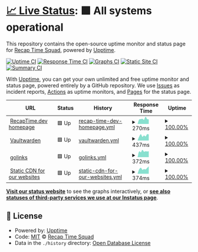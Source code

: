 # [📈 Live Status](https://status.recaptime.eu.org): <!--live status--> **🟩 All systems operational**

This repository contains the open-source uptime monitor and status page for [Recap Time Squad](https://recaptime.eu.org), powered by [Upptime](https://github.com/upptime/upptime).

[![Uptime CI](https://github.com/RecapTime/infra-monitoring/workflows/Uptime%20CI/badge.svg)](https://github.com/RecapTime/infra-monitoring/actions?query=workflow%3A%22Uptime+CI%22)
[![Response Time CI](https://github.com/RecapTime/infra-monitoring/workflows/Response%20Time%20CI/badge.svg)](https://github.com/RecapTime/infra-monitoring/actions?query=workflow%3A%22Response+Time+CI%22)
[![Graphs CI](https://github.com/RecapTime/infra-monitoring/workflows/Graphs%20CI/badge.svg)](https://github.com/RecapTime/infra-monitoring/actions?query=workflow%3A%22Graphs+CI%22)
[![Static Site CI](https://github.com/RecapTime/infra-monitoring/workflows/Static%20Site%20CI/badge.svg)](https://github.com/RecapTime/infra-monitoring/actions?query=workflow%3A%22Static+Site+CI%22)
[![Summary CI](https://github.com/RecapTime/infra-monitoring/workflows/Summary%20CI/badge.svg)](https://github.com/RecapTime/infra-monitoring/actions?query=workflow%3A%22Summary+CI%22)

With [Upptime](https://upptime.js.org), you can get your own unlimited and free uptime monitor and status page, powered entirely by a GitHub repository. We use [Issues](https://github.com/RecapTime/infra-monitoring/issues) as incident reports, [Actions](https://github.com/RecapTime/infra-monitoring/actions) as uptime monitors, and [Pages](https://status.recaptime.eu.org) for the status page.

<!--start: status pages-->
<!-- This summary is generated by Upptime (https://github.com/upptime/upptime) -->
<!-- Do not edit this manually, your changes will be overwritten -->
<!-- prettier-ignore -->
| URL | Status | History | Response Time | Uptime |
| --- | ------ | ------- | ------------- | ------ |
| <img alt="" src="https://icons.duckduckgo.com/ip3/recaptime.eu.org.ico" height="13"> [RecapTime.dev homepage](https://recaptime.eu.org) | 🟩 Up | [recap-time-dev-homepage.yml](https://github.com/recaptime-dev/infra-monitoring/commits/HEAD/history/recap-time-dev-homepage.yml) | <details><summary><img alt="Response time graph" src="./graphs/recap-time-dev-homepage/response-time-week.png" height="20"> 270ms</summary><br><a href="https://status.recaptime.eu.org/history/recap-time-dev-homepage"><img alt="Response time 252" src="https://img.shields.io/endpoint?url=https%3A%2F%2Fraw.githubusercontent.com%2Frecaptime-dev%2Finfra-monitoring%2FHEAD%2Fapi%2Frecap-time-dev-homepage%2Fresponse-time.json"></a><br><a href="https://status.recaptime.eu.org/history/recap-time-dev-homepage"><img alt="24-hour response time 263" src="https://img.shields.io/endpoint?url=https%3A%2F%2Fraw.githubusercontent.com%2Frecaptime-dev%2Finfra-monitoring%2FHEAD%2Fapi%2Frecap-time-dev-homepage%2Fresponse-time-day.json"></a><br><a href="https://status.recaptime.eu.org/history/recap-time-dev-homepage"><img alt="7-day response time 270" src="https://img.shields.io/endpoint?url=https%3A%2F%2Fraw.githubusercontent.com%2Frecaptime-dev%2Finfra-monitoring%2FHEAD%2Fapi%2Frecap-time-dev-homepage%2Fresponse-time-week.json"></a><br><a href="https://status.recaptime.eu.org/history/recap-time-dev-homepage"><img alt="30-day response time 254" src="https://img.shields.io/endpoint?url=https%3A%2F%2Fraw.githubusercontent.com%2Frecaptime-dev%2Finfra-monitoring%2FHEAD%2Fapi%2Frecap-time-dev-homepage%2Fresponse-time-month.json"></a><br><a href="https://status.recaptime.eu.org/history/recap-time-dev-homepage"><img alt="1-year response time 252" src="https://img.shields.io/endpoint?url=https%3A%2F%2Fraw.githubusercontent.com%2Frecaptime-dev%2Finfra-monitoring%2FHEAD%2Fapi%2Frecap-time-dev-homepage%2Fresponse-time-year.json"></a></details> | <details><summary><a href="https://status.recaptime.eu.org/history/recap-time-dev-homepage">100.00%</a></summary><a href="https://status.recaptime.eu.org/history/recap-time-dev-homepage"><img alt="All-time uptime 100.00%" src="https://img.shields.io/endpoint?url=https%3A%2F%2Fraw.githubusercontent.com%2Frecaptime-dev%2Finfra-monitoring%2FHEAD%2Fapi%2Frecap-time-dev-homepage%2Fuptime.json"></a><br><a href="https://status.recaptime.eu.org/history/recap-time-dev-homepage"><img alt="24-hour uptime 100.00%" src="https://img.shields.io/endpoint?url=https%3A%2F%2Fraw.githubusercontent.com%2Frecaptime-dev%2Finfra-monitoring%2FHEAD%2Fapi%2Frecap-time-dev-homepage%2Fuptime-day.json"></a><br><a href="https://status.recaptime.eu.org/history/recap-time-dev-homepage"><img alt="7-day uptime 100.00%" src="https://img.shields.io/endpoint?url=https%3A%2F%2Fraw.githubusercontent.com%2Frecaptime-dev%2Finfra-monitoring%2FHEAD%2Fapi%2Frecap-time-dev-homepage%2Fuptime-week.json"></a><br><a href="https://status.recaptime.eu.org/history/recap-time-dev-homepage"><img alt="30-day uptime 100.00%" src="https://img.shields.io/endpoint?url=https%3A%2F%2Fraw.githubusercontent.com%2Frecaptime-dev%2Finfra-monitoring%2FHEAD%2Fapi%2Frecap-time-dev-homepage%2Fuptime-month.json"></a><br><a href="https://status.recaptime.eu.org/history/recap-time-dev-homepage"><img alt="1-year uptime 100.00%" src="https://img.shields.io/endpoint?url=https%3A%2F%2Fraw.githubusercontent.com%2Frecaptime-dev%2Finfra-monitoring%2FHEAD%2Fapi%2Frecap-time-dev-homepage%2Fuptime-year.json"></a></details>
| <img alt="" src="https://icons.duckduckgo.com/ip3/vault.recaptime.eu.org.ico" height="13"> [Vaultwarden](https://vault.recaptime.eu.org/alive) | 🟩 Up | [vaultwarden.yml](https://github.com/recaptime-dev/infra-monitoring/commits/HEAD/history/vaultwarden.yml) | <details><summary><img alt="Response time graph" src="./graphs/vaultwarden/response-time-week.png" height="20"> 437ms</summary><br><a href="https://status.recaptime.eu.org/history/vaultwarden"><img alt="Response time 851" src="https://img.shields.io/endpoint?url=https%3A%2F%2Fraw.githubusercontent.com%2Frecaptime-dev%2Finfra-monitoring%2FHEAD%2Fapi%2Fvaultwarden%2Fresponse-time.json"></a><br><a href="https://status.recaptime.eu.org/history/vaultwarden"><img alt="24-hour response time 534" src="https://img.shields.io/endpoint?url=https%3A%2F%2Fraw.githubusercontent.com%2Frecaptime-dev%2Finfra-monitoring%2FHEAD%2Fapi%2Fvaultwarden%2Fresponse-time-day.json"></a><br><a href="https://status.recaptime.eu.org/history/vaultwarden"><img alt="7-day response time 437" src="https://img.shields.io/endpoint?url=https%3A%2F%2Fraw.githubusercontent.com%2Frecaptime-dev%2Finfra-monitoring%2FHEAD%2Fapi%2Fvaultwarden%2Fresponse-time-week.json"></a><br><a href="https://status.recaptime.eu.org/history/vaultwarden"><img alt="30-day response time 1137" src="https://img.shields.io/endpoint?url=https%3A%2F%2Fraw.githubusercontent.com%2Frecaptime-dev%2Finfra-monitoring%2FHEAD%2Fapi%2Fvaultwarden%2Fresponse-time-month.json"></a><br><a href="https://status.recaptime.eu.org/history/vaultwarden"><img alt="1-year response time 851" src="https://img.shields.io/endpoint?url=https%3A%2F%2Fraw.githubusercontent.com%2Frecaptime-dev%2Finfra-monitoring%2FHEAD%2Fapi%2Fvaultwarden%2Fresponse-time-year.json"></a></details> | <details><summary><a href="https://status.recaptime.eu.org/history/vaultwarden">100.00%</a></summary><a href="https://status.recaptime.eu.org/history/vaultwarden"><img alt="All-time uptime 98.30%" src="https://img.shields.io/endpoint?url=https%3A%2F%2Fraw.githubusercontent.com%2Frecaptime-dev%2Finfra-monitoring%2FHEAD%2Fapi%2Fvaultwarden%2Fuptime.json"></a><br><a href="https://status.recaptime.eu.org/history/vaultwarden"><img alt="24-hour uptime 100.00%" src="https://img.shields.io/endpoint?url=https%3A%2F%2Fraw.githubusercontent.com%2Frecaptime-dev%2Finfra-monitoring%2FHEAD%2Fapi%2Fvaultwarden%2Fuptime-day.json"></a><br><a href="https://status.recaptime.eu.org/history/vaultwarden"><img alt="7-day uptime 100.00%" src="https://img.shields.io/endpoint?url=https%3A%2F%2Fraw.githubusercontent.com%2Frecaptime-dev%2Finfra-monitoring%2FHEAD%2Fapi%2Fvaultwarden%2Fuptime-week.json"></a><br><a href="https://status.recaptime.eu.org/history/vaultwarden"><img alt="30-day uptime 99.77%" src="https://img.shields.io/endpoint?url=https%3A%2F%2Fraw.githubusercontent.com%2Frecaptime-dev%2Finfra-monitoring%2FHEAD%2Fapi%2Fvaultwarden%2Fuptime-month.json"></a><br><a href="https://status.recaptime.eu.org/history/vaultwarden"><img alt="1-year uptime 98.30%" src="https://img.shields.io/endpoint?url=https%3A%2F%2Fraw.githubusercontent.com%2Frecaptime-dev%2Finfra-monitoring%2FHEAD%2Fapi%2Fvaultwarden%2Fuptime-year.json"></a></details>
| <img alt="" src="https://icons.duckduckgo.com/ip3/go.recaptime.eu.org.ico" height="13"> [golinks](https://go.recaptime.eu.org/ping) | 🟩 Up | [golinks.yml](https://github.com/recaptime-dev/infra-monitoring/commits/HEAD/history/golinks.yml) | <details><summary><img alt="Response time graph" src="./graphs/golinks/response-time-week.png" height="20"> 372ms</summary><br><a href="https://status.recaptime.eu.org/history/golinks"><img alt="Response time 433" src="https://img.shields.io/endpoint?url=https%3A%2F%2Fraw.githubusercontent.com%2Frecaptime-dev%2Finfra-monitoring%2FHEAD%2Fapi%2Fgolinks%2Fresponse-time.json"></a><br><a href="https://status.recaptime.eu.org/history/golinks"><img alt="24-hour response time 270" src="https://img.shields.io/endpoint?url=https%3A%2F%2Fraw.githubusercontent.com%2Frecaptime-dev%2Finfra-monitoring%2FHEAD%2Fapi%2Fgolinks%2Fresponse-time-day.json"></a><br><a href="https://status.recaptime.eu.org/history/golinks"><img alt="7-day response time 372" src="https://img.shields.io/endpoint?url=https%3A%2F%2Fraw.githubusercontent.com%2Frecaptime-dev%2Finfra-monitoring%2FHEAD%2Fapi%2Fgolinks%2Fresponse-time-week.json"></a><br><a href="https://status.recaptime.eu.org/history/golinks"><img alt="30-day response time 383" src="https://img.shields.io/endpoint?url=https%3A%2F%2Fraw.githubusercontent.com%2Frecaptime-dev%2Finfra-monitoring%2FHEAD%2Fapi%2Fgolinks%2Fresponse-time-month.json"></a><br><a href="https://status.recaptime.eu.org/history/golinks"><img alt="1-year response time 433" src="https://img.shields.io/endpoint?url=https%3A%2F%2Fraw.githubusercontent.com%2Frecaptime-dev%2Finfra-monitoring%2FHEAD%2Fapi%2Fgolinks%2Fresponse-time-year.json"></a></details> | <details><summary><a href="https://status.recaptime.eu.org/history/golinks">100.00%</a></summary><a href="https://status.recaptime.eu.org/history/golinks"><img alt="All-time uptime 99.99%" src="https://img.shields.io/endpoint?url=https%3A%2F%2Fraw.githubusercontent.com%2Frecaptime-dev%2Finfra-monitoring%2FHEAD%2Fapi%2Fgolinks%2Fuptime.json"></a><br><a href="https://status.recaptime.eu.org/history/golinks"><img alt="24-hour uptime 100.00%" src="https://img.shields.io/endpoint?url=https%3A%2F%2Fraw.githubusercontent.com%2Frecaptime-dev%2Finfra-monitoring%2FHEAD%2Fapi%2Fgolinks%2Fuptime-day.json"></a><br><a href="https://status.recaptime.eu.org/history/golinks"><img alt="7-day uptime 100.00%" src="https://img.shields.io/endpoint?url=https%3A%2F%2Fraw.githubusercontent.com%2Frecaptime-dev%2Finfra-monitoring%2FHEAD%2Fapi%2Fgolinks%2Fuptime-week.json"></a><br><a href="https://status.recaptime.eu.org/history/golinks"><img alt="30-day uptime 100.00%" src="https://img.shields.io/endpoint?url=https%3A%2F%2Fraw.githubusercontent.com%2Frecaptime-dev%2Finfra-monitoring%2FHEAD%2Fapi%2Fgolinks%2Fuptime-month.json"></a><br><a href="https://status.recaptime.eu.org/history/golinks"><img alt="1-year uptime 99.99%" src="https://img.shields.io/endpoint?url=https%3A%2F%2Fraw.githubusercontent.com%2Frecaptime-dev%2Finfra-monitoring%2FHEAD%2Fapi%2Fgolinks%2Fuptime-year.json"></a></details>
| <img alt="" src="https://icons.duckduckgo.com/ip3/static.rtdevcdn.net.eu.org.ico" height="13"> [Static CDN for our websites](https://static.rtdevcdn.net.eu.org/ping) | 🟩 Up | [static-cdn-for-our-websites.yml](https://github.com/recaptime-dev/infra-monitoring/commits/HEAD/history/static-cdn-for-our-websites.yml) | <details><summary><img alt="Response time graph" src="./graphs/static-cdn-for-our-websites/response-time-week.png" height="20"> 374ms</summary><br><a href="https://status.recaptime.eu.org/history/static-cdn-for-our-websites"><img alt="Response time 355" src="https://img.shields.io/endpoint?url=https%3A%2F%2Fraw.githubusercontent.com%2Frecaptime-dev%2Finfra-monitoring%2FHEAD%2Fapi%2Fstatic-cdn-for-our-websites%2Fresponse-time.json"></a><br><a href="https://status.recaptime.eu.org/history/static-cdn-for-our-websites"><img alt="24-hour response time 489" src="https://img.shields.io/endpoint?url=https%3A%2F%2Fraw.githubusercontent.com%2Frecaptime-dev%2Finfra-monitoring%2FHEAD%2Fapi%2Fstatic-cdn-for-our-websites%2Fresponse-time-day.json"></a><br><a href="https://status.recaptime.eu.org/history/static-cdn-for-our-websites"><img alt="7-day response time 374" src="https://img.shields.io/endpoint?url=https%3A%2F%2Fraw.githubusercontent.com%2Frecaptime-dev%2Finfra-monitoring%2FHEAD%2Fapi%2Fstatic-cdn-for-our-websites%2Fresponse-time-week.json"></a><br><a href="https://status.recaptime.eu.org/history/static-cdn-for-our-websites"><img alt="30-day response time 341" src="https://img.shields.io/endpoint?url=https%3A%2F%2Fraw.githubusercontent.com%2Frecaptime-dev%2Finfra-monitoring%2FHEAD%2Fapi%2Fstatic-cdn-for-our-websites%2Fresponse-time-month.json"></a><br><a href="https://status.recaptime.eu.org/history/static-cdn-for-our-websites"><img alt="1-year response time 355" src="https://img.shields.io/endpoint?url=https%3A%2F%2Fraw.githubusercontent.com%2Frecaptime-dev%2Finfra-monitoring%2FHEAD%2Fapi%2Fstatic-cdn-for-our-websites%2Fresponse-time-year.json"></a></details> | <details><summary><a href="https://status.recaptime.eu.org/history/static-cdn-for-our-websites">100.00%</a></summary><a href="https://status.recaptime.eu.org/history/static-cdn-for-our-websites"><img alt="All-time uptime 99.99%" src="https://img.shields.io/endpoint?url=https%3A%2F%2Fraw.githubusercontent.com%2Frecaptime-dev%2Finfra-monitoring%2FHEAD%2Fapi%2Fstatic-cdn-for-our-websites%2Fuptime.json"></a><br><a href="https://status.recaptime.eu.org/history/static-cdn-for-our-websites"><img alt="24-hour uptime 100.00%" src="https://img.shields.io/endpoint?url=https%3A%2F%2Fraw.githubusercontent.com%2Frecaptime-dev%2Finfra-monitoring%2FHEAD%2Fapi%2Fstatic-cdn-for-our-websites%2Fuptime-day.json"></a><br><a href="https://status.recaptime.eu.org/history/static-cdn-for-our-websites"><img alt="7-day uptime 100.00%" src="https://img.shields.io/endpoint?url=https%3A%2F%2Fraw.githubusercontent.com%2Frecaptime-dev%2Finfra-monitoring%2FHEAD%2Fapi%2Fstatic-cdn-for-our-websites%2Fuptime-week.json"></a><br><a href="https://status.recaptime.eu.org/history/static-cdn-for-our-websites"><img alt="30-day uptime 100.00%" src="https://img.shields.io/endpoint?url=https%3A%2F%2Fraw.githubusercontent.com%2Frecaptime-dev%2Finfra-monitoring%2FHEAD%2Fapi%2Fstatic-cdn-for-our-websites%2Fuptime-month.json"></a><br><a href="https://status.recaptime.eu.org/history/static-cdn-for-our-websites"><img alt="1-year uptime 99.99%" src="https://img.shields.io/endpoint?url=https%3A%2F%2Fraw.githubusercontent.com%2Frecaptime-dev%2Finfra-monitoring%2FHEAD%2Fapi%2Fstatic-cdn-for-our-websites%2Fuptime-year.json"></a></details>

<!--end: status pages-->

[**Visit our status website**](https://status.recaptime.eu.org) to see the graphs interactively, or [**see also statuses of third-party services we use at our Instatus page**](https://recaptimesquad.instatus.com).

## 📄 License

- Powered by: [Upptime](https://github.com/upptime/upptime)
- Code: [MIT](./LICENSE) © [Recap Time Squad](https://recaptime.eu.org)
- Data in the `./history` directory: [Open Database License](https://opendatacommons.org/licenses/odbl/1-0/)
